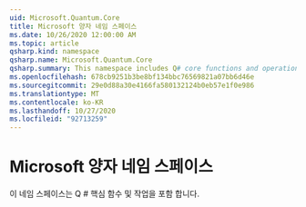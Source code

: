 ```yaml
---
uid: Microsoft.Quantum.Core
title: Microsoft 양자 네임 스페이스
ms.date: 10/26/2020 12:00:00 AM
ms.topic: article
qsharp.kind: namespace
qsharp.name: Microsoft.Quantum.Core
qsharp.summary: This namespace includes Q# core functions and operations.
ms.openlocfilehash: 678cb9251b3be8bf134bbc76569821a07bb6d46e
ms.sourcegitcommit: 29e0d88a30e4166fa580132124b0eb57e1f0e986
ms.translationtype: MT
ms.contentlocale: ko-KR
ms.lasthandoff: 10/27/2020
ms.locfileid: "92713259"
---
```

# <a name="microsoftquantumcore-namespace"></a>Microsoft 양자 네임 스페이스

이 네임 스페이스는 Q # 핵심 함수 및 작업을 포함 합니다.

